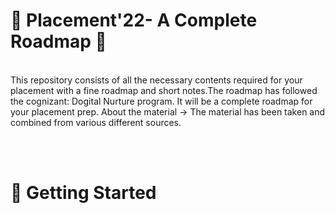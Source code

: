 

 # :gift: Placement'22- A Complete Roadmap :gift:
<br>
This repository consists of all the necessary contents required for your placement with a fine roadmap and short notes.The roadmap has followed the cognizant: Dogital Nurture program. It will be a complete roadmap for your placement prep. 
About the material -> The material has been taken and combined from various different sources.

 
<br><br> 
# 🚀 Getting Started
<br>
